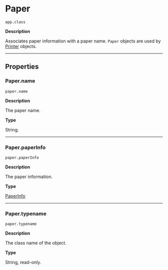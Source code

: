 # Paper

`app.class`

**Description**

Associates paper information with a paper name. `Paper` objects are used by [Printer](Printer.md#jsobjref-printer) objects.

---

## Properties

### Paper.name

`paper.name`

**Description**

The paper name.

**Type**

String.

---

### Paper.paperInfo

`paper.paperInfo`

**Description**

The paper information.

**Type**

[PaperInfo](PaperInfo.md#jsobjref-paperinfo)

---

### Paper.typename

`paper.typename`

**Description**

The class name of the object.

**Type**

String, read-only.

